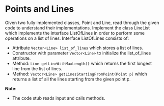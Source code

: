 # Points and Lines

Given two fully implemented classes, Point and Line, read through the given code to understand their implementations. Implement the class LineList which implements the interface ListOfLines in order to perform some operations on a list of lines. Interface ListOfLines consists of:  

- Attribute ``Vector<Line> list_of_lines``  which stores a list of lines.
- Constructor with parameter ``Vector<Line>`` to initialize the list_of_lines attribute.
- Method: ``Line getLineWithMaxLength()`` which returns the first longest line from the list of lines.
- Method: ``Vector<Line> getLinesStartingFromPoint(Point p)`` which returns a list of all the lines starting from the given point p.
 

**Note:** 
- The code stub reads input and calls methods.